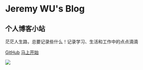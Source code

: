 # Jeremy WU's Blog

## 个人博客小站

茫茫人生路，总要记录些什么！记录学习、生活和工作中的点点滴滴

[<i class="iconfont icon-github"></i> GitHub](https://github.com/JeremyWu917) [马上开始 <i class="iconfont icon-down"></i>](/README)

<!-- background image -->

![](https://gitee.com/jeremywuiot/img-res-all/raw/master/src/iie_shop/bg1920x1280.jpg)
